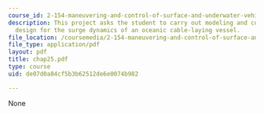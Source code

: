 ```yaml
---
course_id: 2-154-maneuvering-and-control-of-surface-and-underwater-vehicles-13-49-fall-2004
description: This project asks the student to carry out modeling and control system
  design for the surge dynamics of an oceanic cable-laying vessel.
file_location: /coursemedia/2-154-maneuvering-and-control-of-surface-and-underwater-vehicles-13-49-fall-2004/de07d0a84cf5b3b62512de6e0074b982_chap25.pdf
file_type: application/pdf
layout: pdf
title: chap25.pdf
type: course
uid: de07d0a84cf5b3b62512de6e0074b982

---
```

None